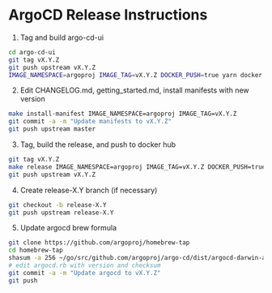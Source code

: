 # ArgoCD Release Instructions

1. Tag and build argo-cd-ui
```bash
cd argo-cd-ui
git tag vX.Y.Z
git push upstream vX.Y.Z
IMAGE_NAMESPACE=argoproj IMAGE_TAG=vX.Y.Z DOCKER_PUSH=true yarn docker
```

2. Edit CHANGELOG.md, getting_started.md, install manifests with new version
```bash
make install-manifest IMAGE_NAMESPACE=argoproj IMAGE_TAG=vX.Y.Z
git commit -a -m "Update manifests to vX.Y.Z"
git push upstream master
```

3. Tag, build the release, and push to docker hub
```bash
git tag vX.Y.Z
make release IMAGE_NAMESPACE=argoproj IMAGE_TAG=vX.Y.Z DOCKER_PUSH=true
git push upstream vX.Y.Z
```

4. Create release-X.Y branch (if necessary)
```bash
git checkout -b release-X.Y
git push upstream release-X.Y
```

5. Update argocd brew formula
```bash
git clone https://github.com/argoproj/homebrew-tap
cd homebrew-tap
shasum -a 256 ~/go/src/github.com/argoproj/argo-cd/dist/argocd-darwin-amd64
# edit argocd.rb with version and checksum
git commit -a -m "Update argocd to vX.Y.Z"
git push
```
